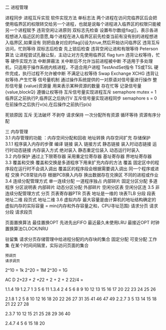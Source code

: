 二 进程管理

进程同步
进程互斥实现
 软件实现方法
  单标志法 两个进程在访问完临界区后会把使用临界区的权限转交给另一个进程，也就是说每个进程进入临界区的权限只能被另一个进程赋予
          违背空闲让进原则
  双标志先检查 设置布尔数组flag[]，表示各进程想进入临近区的意愿,每个进程在进入临界区前先检查当前有没有别的进程想进入临界区,如果没有
              则把自身对应的flag[i]设为true,然后开始访问临界区
              违背互斥访问，忙则等待
  双标志后检查 先上锁后检查
              违背空闲让进和有限等待
  Peterson算法 让进程尝试孔融让梨，主动让对方先使用临界区 flag turn
               违背让权等待，忙等
 硬件实现方法
  中断屏蔽法 关中断后不允许当前进程被中断
            不适用于多处理机，只适用于操作系统内核进程，不适合用户进程
  TestAndSet指令 TS或TSL 硬件完成，执行过程不允许被中断
            不满足让权等待
  Swap Exchange XCHG
            违背让权等待.产生忙等
信号量机制 通过操作系统提供的一对原语对信号量进行操作
  整形信号量 {value}资源量 用来表示某种资源的数量  存在忙等
  记录信号量 {value,blockQ}  遵循让权等待
互斥信号量实现进程互斥 semaphore mutex = 1 临界区之前执行P,临界区之后执行V
互斥信号量实现进程同步 semaphore s = 0 在前操作之后执行v(s),在后操作之前执行p(s)

死锁原因
  互斥      无法破坏
  不剥夺
  请求保持  一次分配所有资源
  循环等待  资源有序分配

三 内存管理  
3.1 内存管理的功能 ：内存空间分配和回收 地址转换 内存空间扩充 存储保护  
3.1.1 程序装入内存的步骤 编译 链接 装入
        链接方式 静态链接 装入时动态链接 运行时动态链接
        内存装入方式 绝对装入 静态重定位装入 动态运行时装入  
3.2 内存保护
      通过上下限寄存器
      采用重定位寄存器 基址寄存器 界地址寄存器  
3.3 覆盖和交换 覆盖和交换是多道程序下用来扩充内存的方法
    覆盖
      固定区中的程序段在运行时不会调入调出
      覆盖区的程序段会根据需要调入调出
      同一个程序或进程
    交换
      PCB常驻内存 根据PCB换入内存 换出数据存在兑换区
      不同的进程或作业
3.4 连续分配管理方式
        单一连续分配 一道程序独占 内部碎片
        固定分区分配  多道程序 分区说明表 内部碎片
        动态分区分配  外部碎片
           空闲分区表
           空闲分区连
3.5 非连续分配管理方式
       分页  页表寄存器PTR 页表 地址是一维的
             块表TLB
       分段  段表 地址二维
       段页式 地址二维
3.6 虚拟内存
 最大容量是由计算机的地址结构确定的
 虚拟内存的实际容量 = min(内存和外存容量之和，CPU寻址范围)
 请求分页
 请求分段
 请求段页

 页面置换算法
   最佳置换OPT
   先进先出FIFO
   最近最久未使用LRU 最接近OPT
   时钟置换算法CLOCK/NRU

   驻留集 请求分页存储管理中给进程分配的内存块的集合 固定分配 可变分配
   工作集      在某个时间间隔里，实际访问页面的集合

    预调页
    请求调页


2^10 = 1k
2^20 = 1M
2^30 = 1G

AC D
2+2*3 + 2 +2*2 + 2 + 2 + 2
22/4 =

1.1.4
 19
1.2.7
 1 3 5 6 11
1.3.4
2 4 5 6 8 9 10 12 13 15 16 17 20 22 23 24 25 26

2.1.8
1 2 5 8 10 12 16 18 20 22 26 27 31 35 41 46 47 49
2.2.7
3 5 13 14 15 18 21 22 27 28

2.3.7
10 12 15 21 25 28 29 36 40

2.4.7
4 5 6 15 18 20
